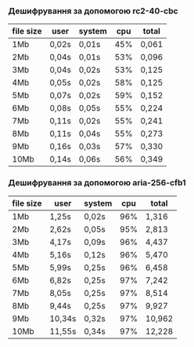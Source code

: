 ### Дешифрування за допомогою rc2-40-cbc

| file size | user  | system | cpu | total |
| --------- | ----- | ------ | --- | ----- |
| 1Mb       | 0,02s | 0,01s  | 45% | 0,061 |
| 2Mb       | 0,04s | 0,01s  | 53% | 0,096 |
| 3Mb       | 0,04s | 0,02s  | 53% | 0,125 |
| 4Mb       | 0,05s | 0,02s  | 58% | 0,125 |
| 5Mb       | 0,07s | 0,02s  | 59% | 0,152 |
| 6Mb       | 0,08s | 0,05s  | 55% | 0,224 |
| 7Mb       | 0,11s | 0,02s  | 55% | 0,241 |
| 8Mb       | 0,11s | 0,04s  | 55% | 0,273 |
| 9Mb       | 0,16s | 0,03s  | 57% | 0,330 |
| 10Mb      | 0,14s | 0,06s  | 56% | 0,349 |

### Дешифрування за допомогою aria-256-cfb1

| file size | user   | system | cpu | total  |
| --------- | ------ | ------ | --- | ------ |
| 1Mb       | 1,25s  | 0,02s  | 96% | 1,316  |
| 2Mb       | 2,62s  | 0,05s  | 95% | 2,813  |
| 3Mb       | 4,17s  | 0,09s  | 96% | 4,437  |
| 4Mb       | 5,16s  | 0,12s  | 96% | 5,470  |
| 5Mb       | 5,99s  | 0,25s  | 96% | 6,458  |
| 6Mb       | 6,82s  | 0,25s  | 97% | 7,242  |
| 7Mb       | 8,05s  | 0,25s  | 97% | 8,514  |
| 8Mb       | 9,44s  | 0,25s  | 97% | 9,927  |
| 9Mb       | 10,34s | 0,32s  | 97% | 10,962 |
| 10Mb      | 11,55s | 0,34s  | 97% | 12,228 |

